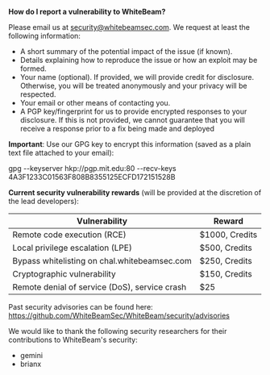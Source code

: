 **How do I report a vulnerability to WhiteBeam?**

Please email us at security@whitebeamsec.com. We request at least the following information:

* A short summary of the potential impact of the issue (if known).
* Details explaining how to reproduce the issue or how an exploit may be formed.
* Your name (optional). If provided, we will provide credit for disclosure. Otherwise, you will be treated anonymously and your privacy will be respected.
* Your email or other means of contacting you.
* A PGP key/fingerprint for us to provide encrypted responses to your disclosure. If this is not provided, we cannot guarantee that you will receive a response prior to a fix being made and deployed

**Important**: Use our GPG key to encrypt this information (saved as a plain text file attached to your email):

gpg --keyserver hkp://pgp.mit.edu:80 --recv-keys 4A3F1233C01563F808B8355125ECFD172151528B

**Current security vulnerability rewards** (will be provided at the discretion of the lead developers):

| Vulnerability                                 | Reward         |
| --------------------------------------------- | -------------- |
| Remote code execution (RCE)                   | $1000, Credits |
| Local privilege escalation (LPE)              | $500, Credits  |
| Bypass whitelisting on chal.whitebeamsec.com  | $250, Credits  |
| Cryptographic vulnerability                   | $150, Credits  |
| Remote denial of service (DoS), service crash | $25            |

Past security advisories can be found here: https://github.com/WhiteBeamSec/WhiteBeam/security/advisories

We would like to thank the following security researchers for their contributions to WhiteBeam's security:

* gemini
* brianx
